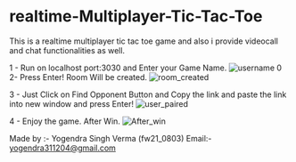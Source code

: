 # realtime-Multiplayer-Tic-Tac-Toe
This is a realtime multiplayer tic tac toe game and also i provide videocall and chat functionalities as well.

1 - Run on localhost port:3030 and Enter your Game Name.
![username](https://user-images.githubusercontent.com/110186112/217439540-677eb3a5-310b-44d4-80f9-329c607ee4cf.PNG)
0
2- Press Enter! Room Will be created.
![room_created](https://user-images.githubusercontent.com/110186112/217439662-47fe7e6d-07c2-4ce6-b70a-4e7fa384d086.PNG)

3 - Just Click on Find Opponent Button and Copy the link and paste the link into new window and press Enter!
![user_paired](https://user-images.githubusercontent.com/110186112/217439804-512a23c1-22b7-4a55-9b48-ce6e9078b541.PNG)

4 - Enjoy the game. After Win.
![After_win](https://user-images.githubusercontent.com/110186112/217439882-feaed395-975c-4e4a-8c8d-9ff985df38fa.PNG)

Made by :- Yogendra Singh Verma (fw21_0803)
Email:- yogendra311204@gmail.com
